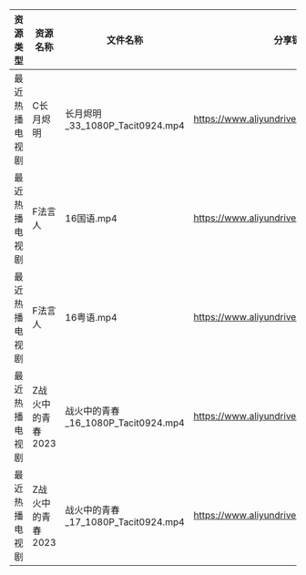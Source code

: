 | 资源类型    | 资源名称        | 文件名称                          | 分享链接                                      | 更新时间       |
| ------- | ----------- | ----------------------------- | ----------------------------------------- | ---------- |
| 最近热播电视剧 | C长月烬明       | 长月烬明_33_1080P_Tacit0924.mp4   | https://www.aliyundrive.com/s/fCetLv8S8P6 | 2023-05-02 |
| 最近热播电视剧 | F法言人        | 16国语.mp4                      | https://www.aliyundrive.com/s/cfKPZSp44D8 | 2023-05-02 |
| 最近热播电视剧 | F法言人        | 16粤语.mp4                      | https://www.aliyundrive.com/s/cfKPZSp44D8 | 2023-05-02 |
| 最近热播电视剧 | Z战火中的青春2023 | 战火中的青春_16_1080P_Tacit0924.mp4 | https://www.aliyundrive.com/s/nBi7cscYEpa | 2023-05-02 |
| 最近热播电视剧 | Z战火中的青春2023 | 战火中的青春_17_1080P_Tacit0924.mp4 | https://www.aliyundrive.com/s/nBi7cscYEpa | 2023-05-02 |
